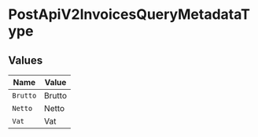 # PostApiV2InvoicesQueryMetadataType


## Values

| Name     | Value    |
| -------- | -------- |
| `Brutto` | Brutto   |
| `Netto`  | Netto    |
| `Vat`    | Vat      |